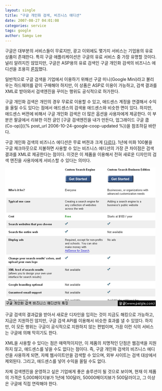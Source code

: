 ```yaml
---
layout: single
title: "구글 개인화 검색, 비즈니스 에디션"
date: 2007-08-27 04:01:08
categories: service
tags: google
author: Samgu Lee
---
```


구글은 대부분의 서비스들이 무료지만, 광고 이외에도 몇가지 서비스는 기업용의 유료 상품이 존재한다. 특히 구글 애플리케이션은 구글의 유료 서비스 중 가장 유명할 것이다. 널리 알려지진 않았지만, 구글은 ASP용의 유료 검색인 구글 개인화 검색의 비즈니스 에디션을 조용히 [론칭](http://googlecustomsearch.blogspot.com/2007/07/now-cse-for-businesses.html)했다.

일반적으로 구글 검색을 기업에서 이용하기 위해선 구글 미니(Google Mini)라고 불리우는 하드웨어를 같이 구매해야 하지만, 이 상품은 ASP로 이용이 가능하고, 검색 결과를 XML로 받아와서 검색엔진을 꾸미는 행위도 공식적으로 허가한다.

구글 개인화 검색은 개인의 경우 무료로 이용할 수 있고, 애드센스 계정을 연결해서 수익을 올릴 수도 있다는 점에서 애드센스의 검색용 애드센스와 비슷한 면이 있다. 하지만, 애드센스 버젼에 비해서 구글 개인화 검색은 더 많은 옵션을 사용자에게 제공한다. 이 부분은 팔글에서 리뷰한 이전 글인 [구글 검색엔진을 내가 만든다, 업그래이드 구글 쿱(Co-op)]({% post_url 2006-10-24-google-coop-updated %})을 참조하길 바란다.

구글 개인화 검색의 비즈니스 에디션은 무료 버젼과 크게 [다르다](http://www.google.com/cse/compare). 1년에 미화 100불을 구글 체크아웃으로 지불하면 사용할 수 있는 비즈니스 에디션의 가장 큰 차이점은 검색 결과를 XML로 제공한다는 점이다. 이것은 이 제품을 이용해서 전혀 새로운 디자인의 검색 엔진을 사용자에게 서비스할 수 있다는 의미다.

![구글 개인화 검색의 비즈니스 에디션 명세서](/assets/google-coop-business-editio.jpg)

구글 검색의 결과값을 받아서 새로운 디자인을 입히는 것이 지금도 해킹으로 가능하고, 지금은 지원하진 않지만, 구글 검색 API를 이용해서 비슷한 효과를 낼 수 있었다. 하지만, 이 모든 행위는 구글이 공식적으로 지원하지 않는 편법이며, 가끔 이런 식의 서비스는 구글에 의해 막히기도 한다.

XML을 사용할 수 있다는 점은 매력적이지만, 이 제품의 치명적인 단점은 웹검색을 지원하지 않고, 애드센스를 넣을 수도 없다는 점이다. 즉, 구글 개인화 검색의 비즈니스 에디션을 사용하게 되면, 자체 웹사이트만을 검색할 수 있으며, 외부 사이트는 검색 대상에서 제외된다. 그리고, 애드센스를 넣어 수익을 올릴 수도 없다.

자체 검색엔진을 운영하고 싶은 기업에게 좋은 솔루션이 될 것으로 보이며, 현재 이 제품의 가격은 5,000페이지뷰가 1년에 100달러, 50000페이지뷰가 500달러이고, 그 이상은 구글에 직접 연락해야 한다.
